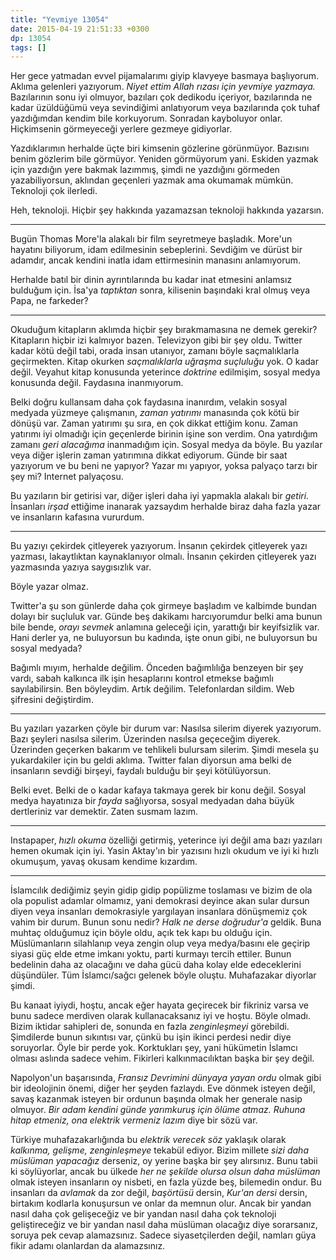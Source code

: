 ```yaml
---
title: "Yevmiye 13054"
date: 2015-04-19 21:51:33 +0300
dp: 13054
tags: []
---
```


Her gece yatmadan evvel pijamalarımı giyip klavyeye basmaya
başlıyorum. Aklıma gelenleri yazıyorum. *Niyet ettim Allah rızası için
yevmiye yazmaya.* Bazılarının sonu iyi olmuyor, bazıları çok dedikodu
içeriyor, bazılarında ne kadar üzüldüğümü veya sevindiğimi anlatıyorum
veya bazılarında çok tuhaf yazdığımdan kendim bile
korkuyorum. Sonradan kayboluyor onlar. Hiçkimsenin görmeyeceği yerlere
gezmeye gidiyorlar.

Yazdıklarımın herhalde üçte biri kimsenin gözlerine
görünmüyor. Bazısını benim gözlerim bile görmüyor. Yeniden görmüyorum
yani. Eskiden yazmak için yazdığın yere bakmak lazımmış, şimdi ne
yazdığını görmeden yazabiliyorsun, aklından geçenleri yazmak ama
okumamak mümkün. Teknoloji çok ilerledi.

Heh, teknoloji. Hiçbir şey hakkında yazamazsan teknoloji hakkında
yazarsın. 

------

Bugün Thomas More'la alakalı bir film seyretmeye başladık. 
More'un hayatını biliyorum, idam edilmesinin
sebeplerini. Sevdiğim ve dürüst bir adamdır, ancak kendini inatla idam
ettirmesinin manasını anlamıyorum.

Herhalde batıl bir dinin ayrıntılarında bu kadar inat etmesini
anlamsız bulduğum için. İsa'ya *taptıktan* sonra, kilisenin başındaki
kral olmuş veya Papa, ne farkeder?

------

Okuduğum kitapların aklımda hiçbir şey bırakmamasına ne demek gerekir?
Kitapların hiçbir izi kalmıyor bazen. Televizyon gibi bir şey
oldu. Twitter kadar kötü değil tabi, orada insan utanıyor, zamanı
böyle saçmalıklarla geçirmekten. Kitap okurken *saçmalıklarla uğraşma
suçluluğu* yok. O kadar değil. Veyahut kitap konusunda yeterince
*doktrine* edilmişim, sosyal medya konusunda değil. Faydasına
inanmıyorum.

Belki doğru kullansam daha çok faydasına inanırdım, velakin sosyal
medyada yüzmeye çalışmanın, *zaman yatırımı* manasında çok kötü bir
dönüşü var. Zaman yatırımı şu sıra, en çok dikkat ettiğim konu. Zaman
yatırımı iyi olmadığı için geçenlerde birinin işine son verdim. Ona
yatırdığım zamanı *geri alacağıma* inanmadığım için. Sosyal medya da
böyle. Bu yazılar veya diğer işlerin zaman yatırımına dikkat
ediyorum. Günde bir saat yazıyorum ve bu beni ne yapıyor? Yazar mı
yapıyor, yoksa palyaço tarzı bir şey mi?  Internet palyaçosu.

Bu yazıların bir getirisi var, diğer işleri daha iyi yapmakla alakalı
bir *getiri.* İnsanları *irşad* ettiğime inanarak yazsaydım herhalde
biraz daha fazla yazar ve insanların kafasına vururdum. 
<!--
Geçen Prag uçağında Mustafa İslamoğlu'nu gördük, X- dedi ki, *bu
adamı severim ama geçenlerde seyrettiğim bir televizyon programında
her hoca gibi, en iyi hoca benim demeye getiriyordu.* Hmm. Ben de hoca
olduğuma inansam herhalde en iyi hoca olduğuma inanırdım. Yazar
olduğuma inansam en iyi yazar olduğuma inanacağım gibi.
-->
------

Bu yazıyı çekirdek çitleyerek yazıyorum. İnsanın çekirdek çitleyerek
yazı yazması, lakaytlıktan kaynaklanıyor olmalı. İnsanın çekirden
çitleyerek yazı yazmasında yazıya saygısızlık var.

Böyle yazar olmaz.

Twitter'a şu son günlerde daha çok girmeye başladım ve kalbimde bundan
dolayı bir suçluluk var. Günde beş dakikamı harcıyorumdur belki ama
bunun bile bende, *orayı sevmek* anlamına geleceği için, yarattığı bir
keyifsizlik var. Hani derler ya, ne buluyorsun bu kadında, işte onun
gibi, ne buluyorsun bu sosyal medyada?

Bağımlı mıyım, herhalde değilim. Önceden bağımlılığa benzeyen bir şey
vardı, sabah kalkınca ilk işin hesaplarını kontrol etmekse bağımlı
sayılabilirsin. Ben böyleydim. Artık değilim. Telefonlardan
sildim. Web şifresini değiştirdim. 

------

Bu yazıları yazarken çöyle bir durum var: Nasılsa silerim diyerek
yazıyorum. Bazı şeyleri nasılsa silerim. Üzerinden nasılsa geçeceğim
diyerek. Üzerinden geçerken bakarım ve tehlikeli bulursam
silerim. Şimdi mesela şu yukardakiler için bu geldi aklıma. Twitter
falan diyorsun ama belki de insanların sevdiği birşeyi, faydalı
bulduğu bir şeyi kötülüyorsun.

Belki evet. Belki de o kadar kafaya takmaya gerek bir konu
değil. Sosyal medya hayatınıza bir *fayda* sağlıyorsa, sosyal medyadan
daha büyük dertleriniz var demektir. Zaten susmam lazım.

------

Instapaper, *hızlı okuma* özelliği getirmiş, yeterince iyi değil ama
bazı yazıları hemen okumak için iyi. Yasin Aktay'ın bir yazısını hızlı
okudum ve iyi ki hızlı okumuşum, yavaş okusam kendime kızardım.

------

İslamcılık dediğimiz şeyin gidip gidip popülizme toslaması ve bizim de
ola ola populist adamlar olmamız, yani demokrasi deyince akan sular
dursun diyen veya insanları demokrasiyle yargılayan insanlara
dönüşmemiz çok vahim bir durum. Bunun sonu nedir? *Halk ne derse
doğrudur'a* geldik. Buna muhtaç olduğumuz için böyle oldu, açık tek
kapı bu olduğu için. Müslümanların silahlanıp veya zengin olup veya
medya/basını ele geçirip siyasi güç elde etme imkanı yoktu, parti
kurmayı tercih ettiler. Bunun bedelinin daha az olacağını ve daha gücü
daha kolay elde edeceklerini düşündüler. Tüm İslamcı/sağcı gelenek
böyle oluştu. Muhafazakar diyorlar şimdi.

Bu kanaat iyiydi, hoştu, ancak eğer hayata geçirecek bir fikriniz
varsa ve bunu sadece merdiven olarak kullanacaksanız iyi ve
hoştu. Böyle olmadı. Bizim iktidar sahipleri de, sonunda en fazla
*zenginleşmeyi* görebildi. Şimdilerde bunun sıkıntısı var, çünkü bu
işin ikinci perdesi nedir diye soruyorlar. Öyle bir perde
yok. Korktukları şey, yani hükümetin İslamcı olması aslında sadece
vehim. Fikirleri kalkınmacılıktan başka bir şey değil.

Napolyon'un başarısında, *Fransız Devrimini dünyaya yayan ordu* olmak
gibi bir ideolojinin önemi, diğer her şeyden fazlaydı. Eve dönmek
isteyen değil, savaş kazanmak isteyen bir ordunun başında olmak her
generale nasip olmuyor. *Bir adam kendini günde yarımkuruş için ölüme
atmaz. Ruhuna hitap etmeniz, ona elektrik vermeniz lazım* diye bir
sözü var.

Türkiye muhafazakarlığında bu *elektrik verecek söz* yaklaşık olarak
*kalkınma, gelişme, zenginleşmeye* tekabül ediyor. Bizim millete *sizi
daha müslüman yapacağız* derseniz, oy yerine başka bir şey
alırsınız. Bunu tabii ki söylüyorlar, ancak bu ülkede *her ne şekilde
olursa olsun daha müslüman* olmak isteyen insanların oy nisbeti, en
fazla yüzde beş, bilemedin ondur. Bu insanları da *avlamak* da zor
değil, *başörtüsü* dersin, *Kur'an dersi* dersin, birtakım kodlarla
konuşursun ve onlar da memnun olur. Ancak bir yandan nasıl daha çok
gelişeceğiz ve bir yandan nasıl daha çok teknoloji geliştireceğiz ve
bir yandan nasıl daha müslüman olacağız diye sorarsanız, soruya pek
cevap alamazsınız. Sadece siyasetçilerden değil, namları güya fikir
adamı olanlardan da alamazsınız. 


